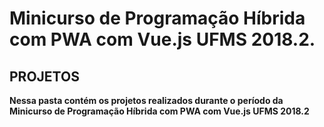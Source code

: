 # Minicurso de Programação Híbrida com PWA com Vue.js  UFMS 2018.2.

## PROJETOS
<strong> Nessa pasta contém os projetos realizados durante o período da Minicurso de Programação Híbrida com PWA com Vue.js  UFMS 2018.2</strong>